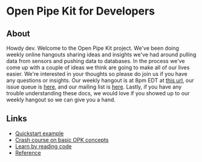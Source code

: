 # Open Pipe Kit for Developers

## About
Howdy dev. Welcome to the Open Pipe Kit project. We've been doing weekly online hangouts sharing ideas and insights we've had around pulling data from sensors and pushing data to databases. In the process we've come up with a couple of ideas we think are going to make all of our lives easier. We're interested in your thoughts so please do join us if you have any questions or insights. Our weekly hangout is at 8pm EDT at [this url](https://plus.google.com/hangouts/_/rjsteinert.com/rj), our issue queue is [here](https://github.com/openpipekit/openpipekit/issues), and our mailing list is [here](https://groups.google.com/forum/#!forum/open-pipe-kit). Lastly, if you have any trouble understanding these docs, we would love if you showed up to our weekly hangout so we can give you a hand. 

## Links
- [Quickstart example](developer-quickstart-example.md)
- [Crash course on basic OPK concepts](developer-in-depth-tutorial.md)
- [Learn by reading code](https://github.com/openpipekit/yeobot--pull-from-temper1-push-to-phant) 
- [Reference](developer-reference.md)

